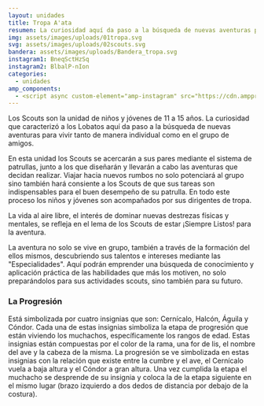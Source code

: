 ```yaml
---
layout: unidades
title: Tropa A'ata
resumen: La curiosidad aquí da paso a la búsqueda de nuevas aventuras para vivir tanto de manera individual como en el grupo de amigos.
img: assets/images/uploads/01tropa.svg
svg: assets/images/uploads/02scouts.svg
bandera: assets/images/uploads/Bandera_tropa.svg
instagram1: BneqSctHzSq
instagram2: BlbalP-nIon
categories: 
  - unidades
amp_components: 
  - <script async custom-element="amp-instagram" src="https://cdn.ampproject.org/v0/amp-instagram-0.1.js"></script>
---
```

Los Scouts son la unidad de niños y jóvenes de 11 a 15 años. La curiosidad que caracterizó a los Lobatos aquí da paso a la búsqueda de nuevas aventuras para vivir tanto de manera individual como en el grupo de amigos.

En esta unidad los Scouts se acercarán a sus pares mediante el sistema de patrullas, junto a los que diseñarán y llevarán a cabo las aventuras que decidan realizar. Viajar hacia nuevos rumbos no solo potenciará al grupo sino también hará consiente a los Scouts de que sus tareas son indispensables para el buen desempeño de su patrulla. En todo este proceso los niños y jóvenes son acompañados por sus dirigentes de tropa.

La vida al aire libre, el interés de dominar nuevas destrezas físicas y mentales, se refleja en el lema de los Scouts de estar ¡Siempre Listos! para la aventura.

La aventura no solo se vive en grupo, también a través de la formación del ellos mismos, descubriendo sus talentos e intereses mediante las "Especialidades". Aquí podrán emprender una búsqueda de conocimiento y aplicación práctica de las habilidades que más los motiven, no solo preparándolos para sus actividades scouts, sino también para su futuro.

### La Progresión

Está simbolizada por cuatro insignias que son: Cernícalo, Halcón, Águila y Cóndor. Cada una de estas insignias simboliza la etapa de progresión que están viviendo los muchachos, específicamente los rangos de edad. Estas insignias están compuestas por el color de la rama, una for de lis, el nombre del ave y la cabeza de la misma. La progresión se ve simbolizada en estas insignias con la relación que existe entre la cumbre y el ave, el Cernícalo vuela a baja altura y el Cóndor a gran altura. Una vez cumplida la etapa el muchacho se desprende de su insignia y coloca la de la etapa siguiente en el mismo lugar (brazo izquierdo a dos dedos de distancia por debajo de la costura).